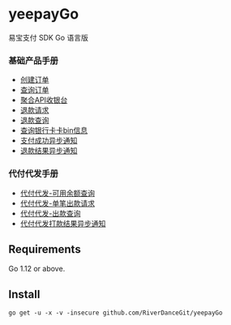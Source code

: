 # yeepayGo
易宝支付 SDK Go 语言版

### 基础产品手册
* [创建订单](https://open.yeepay.com/docs/e-commerceprotocols/rest__v1.0__std__trade__order.html)
* [查询订单](https://open.yeepay.com/docs/e-commerceprotocols/rest__v1.0__std__trade__orderquery.html)
* [聚合API收银台](https://open.yeepay.com/docs/e-commerceprotocols/rest__v1.0__nccashierapi__api__pay.html)
* [退款请求](https://open.yeepay.com/docs/e-commerceprotocols/rest__v1.0__std__trade__refund.html)
* [退款查询](https://open.yeepay.com/docs/e-commerceprotocols/rest__v1.0__std__trade__refundquery.html)
* [查询银行卡卡bin信息](https://open.yeepay.com/docs/retail000001/rest__v1.0__sys__merchant__query-bank-card-bin-info.html)
* [支付成功异步通知](https://open.yeepay.com/docs/e-commerceprotocols/5afd45b22181f8275762d7dc.html)
* [退款结果异步通知](https://open.yeepay.com/docs/e-commerceprotocols/5afd45912181f8275762d7db.html)

### 代付代发手册
* [代付代发-可用余额查询](https://open.yeepay.com/docs/remit001/rest__v1.0__balance__query_customer_amount.html)
* [代付代发-单笔出款请求](https://open.yeepay.com/docs/remit001/rest__v1.0__balance__transfer_send.html)
* [代付代发-出款查询](https://open.yeepay.com/docs/remit001/rest__v1.0__balance__transfer_query.html)
* [代付代发打款结果异步通知](https://open.yeepay.com/docs/remit001/5c0f2f59e92000005d06f196.html)

## Requirements
Go 1.12 or above.

## Install
```shell
go get -u -x -v -insecure github.com/RiverDanceGit/yeepayGo
```

